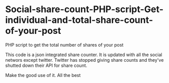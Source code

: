 # Social-share-count-PHP-script-Get-individual-and-total-share-count-of-your-post
PHP script to get the total number of shares of your post

This code is a json integrated share counter.
It is updated with all the social networs except twitter.
Twitter has stopped giving share counts and they've shutted down their API for share count.

Make the good use of it.
All the best
